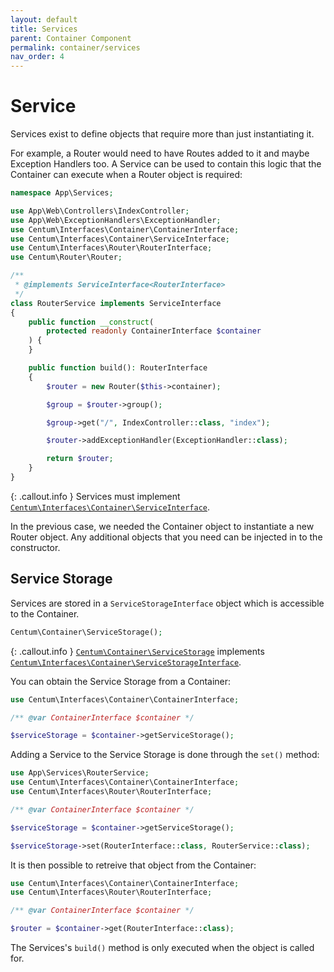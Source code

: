 ```yaml
---
layout: default
title: Services
parent: Container Component
permalink: container/services
nav_order: 4
---
```




# Service

Services exist to define objects that require more than just instantiating it.

For example, a Router would need to have Routes added to it and maybe Exception Handlers too.
A Service can be used to contain this logic that the Container can execute when a Router object is required:

```php
namespace App\Services;

use App\Web\Controllers\IndexController;
use App\Web\ExceptionHandlers\ExceptionHandler;
use Centum\Interfaces\Container\ContainerInterface;
use Centum\Interfaces\Container\ServiceInterface;
use Centum\Interfaces\Router\RouterInterface;
use Centum\Router\Router;

/**
 * @implements ServiceInterface<RouterInterface>
 */
class RouterService implements ServiceInterface
{
    public function __construct(
        protected readonly ContainerInterface $container
    ) {
    }

    public function build(): RouterInterface
    {
        $router = new Router($this->container);

        $group = $router->group();

        $group->get("/", IndexController::class, "index");

        $router->addExceptionHandler(ExceptionHandler::class);

        return $router;
    }
}
```

{: .callout.info }
Services must implement [`Centum\Interfaces\Container\ServiceInterface`](https://github.com/SidRoberts/centum/blob/main/src/Interfaces/Container/ServiceInterface.php).

In the previous case, we needed the Container object to instantiate a new Router object.
Any additional objects that you need can be injected in to the constructor.



## Service Storage

Services are stored in a `ServiceStorageInterface` object which is accessible to the Container.

```php
Centum\Container\ServiceStorage();
```

{: .callout.info }
[`Centum\Container\ServiceStorage`](https://github.com/SidRoberts/centum/blob/main/src/Container/ServiceStorage.php) implements [`Centum\Interfaces\Container\ServiceStorageInterface`](https://github.com/SidRoberts/centum/blob/main/src/Interfaces/Container/ServiceStorageInterface.php).

You can obtain the Service Storage from a Container:

```php
use Centum\Interfaces\Container\ContainerInterface;

/** @var ContainerInterface $container */

$serviceStorage = $container->getServiceStorage();
```

Adding a Service to the Service Storage is done through the `set()` method:

```php
use App\Services\RouterService;
use Centum\Interfaces\Container\ContainerInterface;
use Centum\Interfaces\Router\RouterInterface;

/** @var ContainerInterface $container */

$serviceStorage = $container->getServiceStorage();

$serviceStorage->set(RouterInterface::class, RouterService::class);
```

It is then possible to retreive that object from the Container:

```php
use Centum\Interfaces\Container\ContainerInterface;
use Centum\Interfaces\Router\RouterInterface;

/** @var ContainerInterface $container */

$router = $container->get(RouterInterface::class);
```

The Services's `build()` method is only executed when the object is called for.
